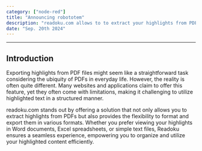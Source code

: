 ```yaml
---
category: ["node-red"]
title: "Announcing robototem"
description: "readoku.com allows to to extract your highlights from PDF files and export it into various format as a text, table or many structured way."
date: "Sep. 20th 2024"
---
```


---

## Introduction

Exporting highlights from PDF files might seem like a straightforward task considering the ubiquity of PDFs in everyday life. However, the reality is often quite different. Many websites and applications claim to offer this feature, yet they often come with limitations, making it challenging to utilize highlighted text in a structured manner.

readoku.com stands out by offering a solution that not only allows you to extract highlights from PDFs but also provides the flexibility to format and export them in various formats. Whether you prefer viewing your highlights in Word documents, Excel spreadsheets, or simple text files, Readoku ensures a seamless experience, empowering you to organize and utilize your highlighted content efficiently.
